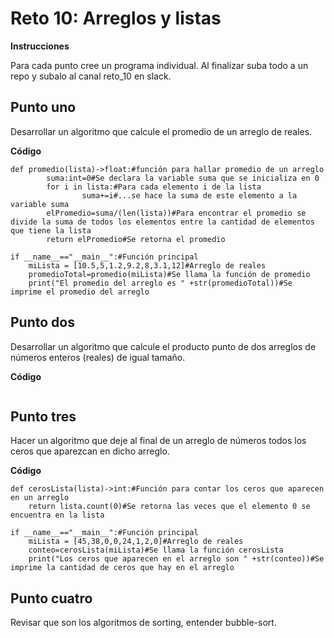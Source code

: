 # Reto 10: Arreglos y listas
**Instrucciones**

Para cada punto cree un programa individual. Al finalizar suba todo a un repo y subalo al canal reto_10 en slack.
## Punto uno

Desarrollar un algoritmo que calcule el promedio de un arreglo de reales.

**Código**
```
def promedio(lista)->float:#función para hallar promedio de un arreglo
        suma:int=0#Se declara la variable suma que se inicializa en 0
        for i in lista:#Para cada elemento i de la lista
                suma+=i#...se hace la suma de este elemento a la variable suma
        elPromedio=suma/(len(lista))#Para encontrar el promedio se divide la suma de todos los elementos entre la cantidad de elementos que tiene la lista
        return elPromedio#Se retorna el promedio

if __name__=="__main__":#Función principal
    miLista = [10.5,5,1.2,9.2,8,3.1,12]#Arreglo de reales
    promedioTotal=promedio(miLista)#Se llama la función de promedio
    print("El promedio del arreglo es " +str(promedioTotal))#Se imprime el promedio del arreglo

```
## Punto dos

Desarrollar un algoritmo que calcule el producto punto de dos arreglos de números enteros (reales) de igual tamaño.

**Código**
```
```
## Punto tres

Hacer un algoritmo que deje al final de un arreglo de números todos los ceros que aparezcan en dicho arreglo.

**Código**
```
def cerosLista(lista)->int:#Función para contar los ceros que aparecen en un arreglo
    return lista.count(0)#Se retorna las veces que el elemento 0 se encuentra en la lista

if __name__=="__main__":#Función principal
    miLista = [45,38,0,0,24,1,2,0]#Arreglo de reales
    conteo=cerosLista(miLista)#Se llama la función cerosLista
    print("Los ceros que aparecen en el arreglo son " +str(conteo))#Se imprime la cantidad de ceros que hay en el arreglo
```

## Punto cuatro

Revisar que son los algoritmos de sorting, entender bubble-sort.
